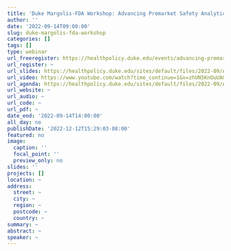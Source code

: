 ```yaml
---
title: 'Duke Margolis-FDA Workshop: Advancing Premarket Safety Analytics'
author: ''
date: '2022-09-14T09:00:00'
slug: duke-margolis-fda-workshop
categories: []
tags: []
type: webinar
url_freeregister: https://healthpolicy.duke.edu/events/advancing-premarket-safety-analytics
url_register: ~
url_slides: https://healthpolicy.duke.edu/sites/default/files/2022-09/Advancing%20Premarket%20Safety%20Analytics%20Final%20Slide%20Deck.pdf
url_video: https://www.youtube.com/watch?time_continue=1&v=zhUN5KnOuUA&feature=emb_logo
url_agenda: https://healthpolicy.duke.edu/sites/default/files/2022-09/Advancing%20Premarket%20Safety%20Analytics%20Draft%20Agenda%209.13.22.pdf
url_website: ~
url_audio: ~
url_code: ~
url_pdf: ~
date_end: '2022-09-14T14:00:00'
all_day: no
publishDate: '2022-12-12T15:29:03-08:00'
featured: no
image:
  caption: ''
  focal_point: ''
  preview_only: no
slides: ''
projects: []
location: ~
address:
  street: ~
  city: ~
  region: ~
  postcode: ~
  country: ~
summary: ~
abstract: ~
speaker: ~
---
```


<!--more-->
